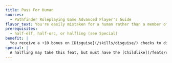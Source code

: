 ```yaml
---
title: Pass For Human
sources:
  - Pathfinder Roleplaying Game Advanced Player's Guide
flavor_text: You're easily mistaken for a human rather than a member of your own race.
prerequisites:
  - half-elf, half-orc, or halfling (see Special)
benefit: |
  You receive a +10 bonus on [Disguise](/skills/disguise/) checks to disguise yourself as a human, and do not receive the penalty for disguising yourself as a member of another race when you do so. In areas largely populated or settled by humans, you can take 10 on your [Disguise](/skills/disguise/) check, meaning most people tend to assume you are human unless given a reason to think otherwise.
special: |
  A halfling may take this feat, but must have the [Childlike](/feats/childlike/) feat as a prerequisite. The benefits of the two feats stack.
---
```


